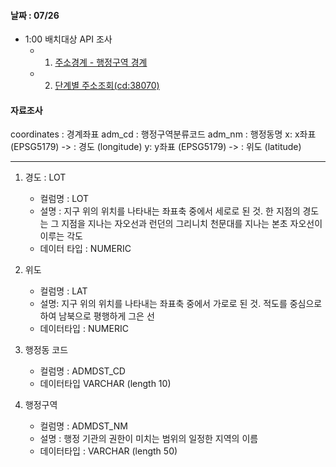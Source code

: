 
#### 날짜 : 07/26

- 1:00 배치대상 API 조사 
	- 1. [주소경계 - 행정구역 경계](https://sgis.kostat.go.kr/developer/html/newOpenApi/api/dataApi/addressBoundary.html#hadmarea)
	- 2. [단계별 주소조회(cd:38070)](https://sgis.kostat.go.kr/developer/html/newOpenApi/api/dataApi/addressBoundary.html)


#### 자료조사

coordinates : 경계좌표
adm_cd : 행정구역분류코드
adm_nm : 행정동명
x: x좌표 (EPSG5179) ->  : 경도 (longitude)
y: y좌표 (EPSG5179) ->  : 위도 (latitude)

---

1. 경도 : LOT
	- 컬럼명 : LOT
	- 설명 : 지구 위의 위치를 나타내는 좌표축 중에서 세로로 된 것. 한 지점의 경도는 그 지점을 지나는 자오선과 런던의 그리니치 천문대를 지나는 본초 자오선이 이루는 각도
	- 데이터 타입 : NUMERIC

2. 위도 
	- 컬럼명 : LAT
	- 설명: 지구 위의 위치를 나타내는 좌표축 중에서 가로로 된 것. 적도를 중심으로 하여 남북으로 평행하게 그은 선
	- 데이터타입 : NUMERIC

3. 행정동 코드
	- 컬럼명 : ADMDST_CD
	- 데이터타입 VARCHAR (length 10)

4. 행정구역
	- 컬럼명 : ADMDST_NM
	- 설명 : 행정 기관의 권한이 미치는 범위의 일정한 지역의 이름
	- 데이터타입 : VARCHAR (length 50)

